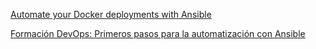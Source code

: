 [Automate your Docker deployments with Ansible](https://www.youtube.com/watch?v=CQk9AOPh5pw&t=630s)

[Formación DevOps: Primeros pasos para la automatización con Ansible](https://www.youtube.com/watch?v=YljFi4WLpGk)

<!-- sudo apt-get remove --purge nginx* -->